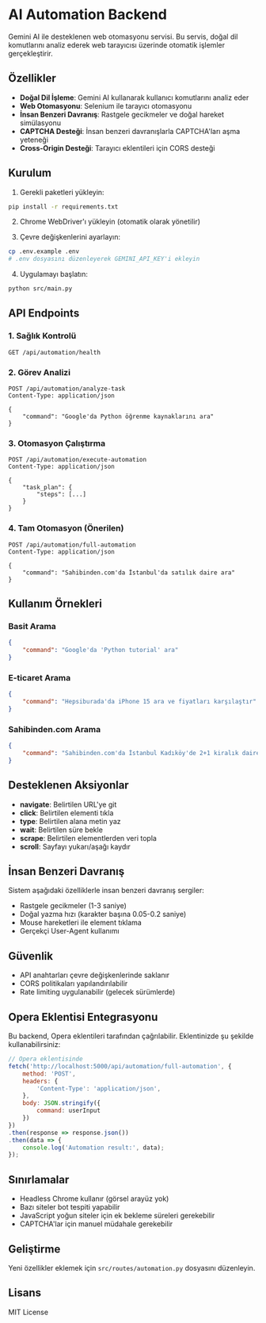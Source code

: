 # AI Automation Backend

Gemini AI ile desteklenen web otomasyonu servisi. Bu servis, doğal dil komutlarını analiz ederek web tarayıcısı üzerinde otomatik işlemler gerçekleştirir.

## Özellikler

- **Doğal Dil İşleme**: Gemini AI kullanarak kullanıcı komutlarını analiz eder
- **Web Otomasyonu**: Selenium ile tarayıcı otomasyonu
- **İnsan Benzeri Davranış**: Rastgele gecikmeler ve doğal hareket simülasyonu
- **CAPTCHA Desteği**: İnsan benzeri davranışlarla CAPTCHA'ları aşma yeteneği
- **Cross-Origin Desteği**: Tarayıcı eklentileri için CORS desteği

## Kurulum

1. Gerekli paketleri yükleyin:
```bash
pip install -r requirements.txt
```

2. Chrome WebDriver'ı yükleyin (otomatik olarak yönetilir)

3. Çevre değişkenlerini ayarlayın:
```bash
cp .env.example .env
# .env dosyasını düzenleyerek GEMINI_API_KEY'i ekleyin
```

4. Uygulamayı başlatın:
```bash
python src/main.py
```

## API Endpoints

### 1. Sağlık Kontrolü
```
GET /api/automation/health
```

### 2. Görev Analizi
```
POST /api/automation/analyze-task
Content-Type: application/json

{
    "command": "Google'da Python öğrenme kaynaklarını ara"
}
```

### 3. Otomasyon Çalıştırma
```
POST /api/automation/execute-automation
Content-Type: application/json

{
    "task_plan": {
        "steps": [...]
    }
}
```

### 4. Tam Otomasyon (Önerilen)
```
POST /api/automation/full-automation
Content-Type: application/json

{
    "command": "Sahibinden.com'da İstanbul'da satılık daire ara"
}
```

## Kullanım Örnekleri

### Basit Arama
```json
{
    "command": "Google'da 'Python tutorial' ara"
}
```

### E-ticaret Arama
```json
{
    "command": "Hepsiburada'da iPhone 15 ara ve fiyatları karşılaştır"
}
```

### Sahibinden.com Arama
```json
{
    "command": "Sahibinden.com'da İstanbul Kadıköy'de 2+1 kiralık daire ara"
}
```

## Desteklenen Aksiyonlar

- **navigate**: Belirtilen URL'ye git
- **click**: Belirtilen elementi tıkla
- **type**: Belirtilen alana metin yaz
- **wait**: Belirtilen süre bekle
- **scrape**: Belirtilen elementlerden veri topla
- **scroll**: Sayfayı yukarı/aşağı kaydır

## İnsan Benzeri Davranış

Sistem aşağıdaki özelliklerle insan benzeri davranış sergiler:

- Rastgele gecikmeler (1-3 saniye)
- Doğal yazma hızı (karakter başına 0.05-0.2 saniye)
- Mouse hareketleri ile element tıklama
- Gerçekçi User-Agent kullanımı

## Güvenlik

- API anahtarları çevre değişkenlerinde saklanır
- CORS politikaları yapılandırılabilir
- Rate limiting uygulanabilir (gelecek sürümlerde)

## Opera Eklentisi Entegrasyonu

Bu backend, Opera eklentileri tarafından çağrılabilir. Eklentinizde şu şekilde kullanabilirsiniz:

```javascript
// Opera eklentisinde
fetch('http://localhost:5000/api/automation/full-automation', {
    method: 'POST',
    headers: {
        'Content-Type': 'application/json',
    },
    body: JSON.stringify({
        command: userInput
    })
})
.then(response => response.json())
.then(data => {
    console.log('Automation result:', data);
});
```

## Sınırlamalar

- Headless Chrome kullanır (görsel arayüz yok)
- Bazı siteler bot tespiti yapabilir
- JavaScript yoğun siteler için ek bekleme süreleri gerekebilir
- CAPTCHA'lar için manuel müdahale gerekebilir

## Geliştirme

Yeni özellikler eklemek için `src/routes/automation.py` dosyasını düzenleyin.

## Lisans

MIT License

